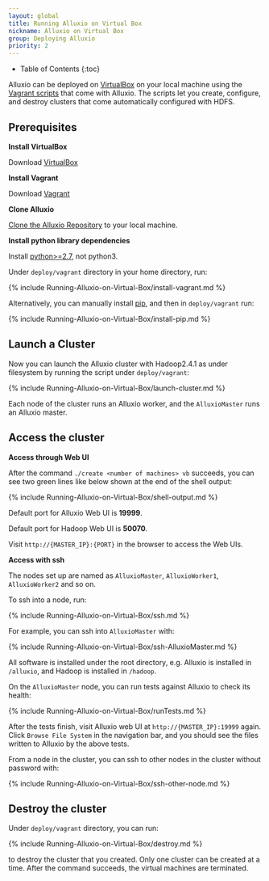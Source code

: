 ```yaml
---
layout: global
title: Running Alluxio on Virtual Box
nickname: Alluxio on Virtual Box
group: Deploying Alluxio
priority: 2
---
```


* Table of Contents
{:toc}

Alluxio can be deployed on [VirtualBox](https://www.virtualbox.org/) on your local machine
using the [Vagrant scripts](https://github.com/alluxio/alluxio/tree/master/deploy/vagrant)
that come with Alluxio. The scripts let you create, configure, and destroy clusters that come
automatically configured with HDFS.

## Prerequisites

**Install VirtualBox**

Download [VirtualBox](https://www.virtualbox.org/wiki/Downloads)

**Install Vagrant**

Download [Vagrant](https://www.vagrantup.com/downloads.html)

**Clone Alluxio**

[Clone the Alluxio Repository](https://github.com/Alluxio/alluxio) to your local machine.

**Install python library dependencies**

Install [python>=2.7](https://www.python.org/), not python3.

Under `deploy/vagrant` directory in your home directory, run:

{% include Running-Alluxio-on-Virtual-Box/install-vagrant.md %}

Alternatively, you can manually install [pip](https://pip.pypa.io/en/latest/installing/), and then
in `deploy/vagrant` run:

{% include Running-Alluxio-on-Virtual-Box/install-pip.md %}

## Launch a Cluster

Now you can launch the Alluxio cluster with Hadoop2.4.1 as under filesystem by running the script
under `deploy/vagrant`:

{% include Running-Alluxio-on-Virtual-Box/launch-cluster.md %}

Each node of the cluster runs an Alluxio worker, and the `AlluxioMaster` runs an Alluxio master.

## Access the cluster

**Access through Web UI**

After the command `./create <number of machines> vb` succeeds, you can see two green lines like
below shown at the end of the shell output:

{% include Running-Alluxio-on-Virtual-Box/shell-output.md %}

Default port for Alluxio Web UI is **19999**.

Default port for Hadoop Web UI is **50070**.

Visit `http://{MASTER_IP}:{PORT}` in the browser to access the Web UIs.

**Access with ssh**

The nodes set up are named as `AlluxioMaster`, `AlluxioWorker1`, `AlluxioWorker2` and so on.

To ssh into a node, run:

{% include Running-Alluxio-on-Virtual-Box/ssh.md %}

For example, you can ssh into `AlluxioMaster` with:

{% include Running-Alluxio-on-Virtual-Box/ssh-AlluxioMaster.md %}

All software is installed under the root directory, e.g. Alluxio is installed in `/alluxio`,
and Hadoop is installed in `/hadoop`.

On the `AlluxioMaster` node, you can run tests against Alluxio to check its health:

{% include Running-Alluxio-on-Virtual-Box/runTests.md %}

After the tests finish, visit Alluxio web UI at `http://{MASTER_IP}:19999` again. Click `Browse
File System` in the navigation bar, and you should see the files written to Alluxio by the above
tests.

From a node in the cluster, you can ssh to other nodes in the cluster without password with:

{% include Running-Alluxio-on-Virtual-Box/ssh-other-node.md %}

## Destroy the cluster

Under `deploy/vagrant` directory, you can run:

{% include Running-Alluxio-on-Virtual-Box/destroy.md %}

to destroy the cluster that you created. Only one cluster can be created at a time. After the
command succeeds, the virtual machines are terminated.
